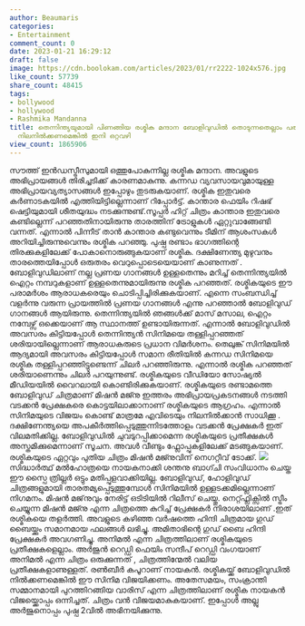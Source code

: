 ```yaml
---
author: Beaumaris
categories:
- Entertainment
comment_count: 0
date: 2023-01-21 16:29:12
draft: false
image: https://cdn.boolokam.com/articles/2023/01/rr2222-1024x576.jpg
like_count: 57739
share_count: 48415
tags:
- bollywood
- hollywood
- Rashmika Mandanna
title: തെന്നിന്ത്യയുമായി പിണങ്ങിയ രശ്മിക മന്ദാന ബോളിവുഡിൽ തൊടുന്നതെല്ലാം പരാജയം, അവിടെ
  നിലനിൽക്കണമെങ്കിൽ ഇനി ഒറ്റവഴി
view_count: 1865906
---
```


സൗത്ത് ഇൻഡസ്ട്രീസുമായി ഒത്തുപോകുന്നില്ല രശ്മിക മന്ദാന. അവളുടെ അഭിപ്രായങ്ങൾ തിരിച്ചടിക്ക് കാരണമാകുന്നു. കന്നഡ വ്യവസായവുമായുള്ള അഭിപ്രായവ്യത്യാസങ്ങൾ ഇപ്പോഴും തുടരുകയാണ്. രശ്മിക ഇതുവരെ കർണാടകയിൽ എത്തിയിട്ടില്ലെന്നാണ് റിപ്പോർട്ട്. കാന്താര ഫെയിം റിഷഭ് ഷെട്ടിയുമായി ശീതയുദ്ധം നടക്കുന്നുണ്ട്.സൂപ്പർ ഹിറ്റ് ചിത്രം കാന്താര ഇതുവരെ കണ്ടില്ലെന്ന് പറഞ്ഞതിനായിരുന്നു താരത്തിന് ട്രോളുകൾ ഏറ്റുവാങ്ങേണ്ടി വന്നത്. എന്നാൽ പിന്നീട് താൻ കാന്താര കണ്ടുവെന്നും ടീമിന് ആശംസകൾ അറിയിച്ചിരുന്നുവെന്നും രശ്മിക പറഞ്ഞു. പുഷ്പ രണ്ടാം ഭാഗത്തിന്റെ തിരക്കുകളിലേക്ക് പോകാനൊരുങ്ങുകയാണ് രശ്മിക. ദക്ഷിണേന്ത്യ മുഴുവനും താരത്തെയിപ്പോൾ ഒരുതരം വെറുപ്പൊടെയെയാണ് കാണുന്നത് . ബോളിവുഡിലാണ് നല്ല പ്രണയ ഗാനങ്ങൾ ഉള്ളതെന്നും മറിച്ച് തെന്നിന്ത്യയിൽ ഐറ്റം നമ്പറുകളാണ് ഉള്ളതെന്നുമായിരുന്നു രശ്മിക പറഞ്ഞത്. രശ്മികയുടെ ഈ പരാമർശം ആരാധകരെയും ചൊടിപ്പിച്ചിരിക്കുകയാണ്. എന്നെ സംബന്ധിച്ച് വളർന്നു വരുന്ന പ്രായത്തിൽ പ്രണയ ഗാനങ്ങൾ എന്നു പറഞ്ഞാൽ ബോളിവുഡ് ഗാനങ്ങൾ ആയിരുന്നു. തെന്നിന്ത്യയിൽ ഞങ്ങൾക്ക് മാസ് മസാല, ഐറ്റം നമ്പേഴ്സ് ഒക്കെയാണ് ആ സ്ഥാനത്ത് ഉണ്ടായിരുന്നത്. എന്നാൽ ബോളിവുഡിൽ അവസരം കിട്ടിയപ്പോൾ തെന്നിന്ത്യൻ സിനിമയെ തള്ളിപ്പറഞ്ഞത് ശരിയായില്ലെന്നാണ് ആരാധകരുടെ പ്രധാന വിമർശനം. തെലുങ്ക് സിനിമയിൽ ആദ്യമായി അവസരം കിട്ടിയപ്പോൾ സമാന രീതിയിൽ കന്നഡ സിനിമയെ രശ്മിക തള്ളിപ്പറഞ്ഞിട്ടുണ്ടെന്ന് ചിലർ പറഞ്ഞിരുന്നു. എന്നാൽ രശ്മിക പറഞ്ഞത് ശരിയാണെന്നും ചിലർ പറയുന്നുണ്ട്. രശ്മികയുടെ വീഡിയോ സോഷ്യൽ മീഡിയയിൽ വൈറലായി കൊണ്ടിരിക്കുകയാണ്. രശ്മികയുടെ രണ്ടാമത്തെ ബോളിവുഡ് ചിത്രമാണ് മിഷൻ മജ്നു ഇത്തരം അഭിപ്രായപ്രകടനങ്ങൾ നടത്തി വടക്കൻ പ്രേക്ഷകരെ കൊട്ടയിലാക്കാനാണ് രശ്മികയുടെ ആഗ്രഹം. എന്നാൽ സിനിമയുടെ വിജയം കൊണ്ട് മാത്രമേ എവിടെയും നിലനിൽക്കാൻ സാധിക്കൂ . ദക്ഷിണേന്ത്യയെ അപകീർത്തിപ്പെടുത്തുന്നിടത്തോളം വടക്കൻ പ്രേക്ഷകർ ഇത് വിലമതിക്കില്ല. ബോളിവുഡിൽ ചുവടുറപ്പിക്കാമെന്ന രശ്മികയുടെ പ്രതീക്ഷകൾ അസ്തമിക്കുമെന്നാണ് സൂചന. അവൾ വീണ്ടും ഫ്ലോപ്പുകളിലേക്ക് മടങ്ങുകയാണ്. രശ്മികയുടെ ഏറ്റവും പുതിയ ചിത്രം മിഷൻ മജ്നുവിന് നെഗറ്റീവ് ടോക്ക്. ![](https://cdn.boolokam.com/articles/2023/01/rr2222-1024x576.jpg)സിദ്ധാർത്ഥ് മൽഹോത്രയെ നായകനാക്കി ശന്തനു ബാഗ്ചി സംവിധാനം ചെയ്ത ഈ സ്പൈ ത്രില്ലർ ഒട്ടും മതിപ്പുളവാക്കിയില്ല. ബോളിവുഡ്, ഹോളിവുഡ് ചിത്രങ്ങളുമായി താരതമ്യപ്പെടുത്തുമ്പോൾ സിനിമയിൽ ഉള്ളടക്കമില്ലെന്നാണ് നിഗമനം. മിഷൻ മജ്‌നുവും നേരിട്ട് ഒടിടിയിൽ റിലീസ് ചെയ്തു. നെറ്റ്ഫ്ലിക്സിൽ സ്ട്രീം ചെയ്യുന്ന മിഷൻ മജ്നു എന്ന ചിത്രത്തെ കുറിച്ച് പ്രേക്ഷകർ നിരാശയിലാണ് .ഇത് രശ്മികയെ തളർത്തി. അവളുടെ കഴിഞ്ഞ വർഷത്തെ ഹിന്ദി ചിത്രമായ ഗുഡ് ബൈയ്ക്കും സമാനമായ ഫലങ്ങൾ ലഭിച്ചു. അമിതാഭിന്റെ ഗുഡ് ബൈ ഹിന്ദി പ്രേക്ഷകർ അവഗണിച്ചു. അനിമൽ എന്ന ചിത്രത്തിലാണ് രശ്മികയുടെ പ്രതീക്ഷകളെല്ലാം. അർജുൻ റെഡ്ഡി ഫെയിം സന്ദീപ് റെഡ്ഡി വംഗയാണ് അനിമൽ എന്ന ചിത്രം ഒരുക്കുന്നത് , ചിത്രത്തിന്മേൽ വലിയ പ്രതീക്ഷകളാണുള്ളത്. രൺബീർ കപൂറാണ് നായകൻ. രശ്മികയ്ക്ക് ബോളിവുഡിൽ നിൽക്കണമെങ്കിൽ ഈ സിനിമ വിജയിക്കണം. അതേസമയം, സംക്രാന്തി സമ്മാനമായി പുറത്തിറങ്ങിയ വാരിസ് എന്ന ചിത്രത്തിലാണ് രശ്മിക നായകൻ വിജയ്ക്കൊപ്പം ഒന്നിച്ചത്. ചിത്രം വൻ വിജയമാകുകയാണ്. ഇപ്പോൾ അല്ലു അർജുനൊപ്പം പുഷ്പ 2വിൽ അഭിനയിക്കുന്നു.